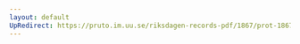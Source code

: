```yaml
---
layout: default
UpRedirect: https://pruto.im.uu.se/riksdagen-records-pdf/1867/prot-1867--ak--328/prot-1867--ak--328_052.pdf
---
```

